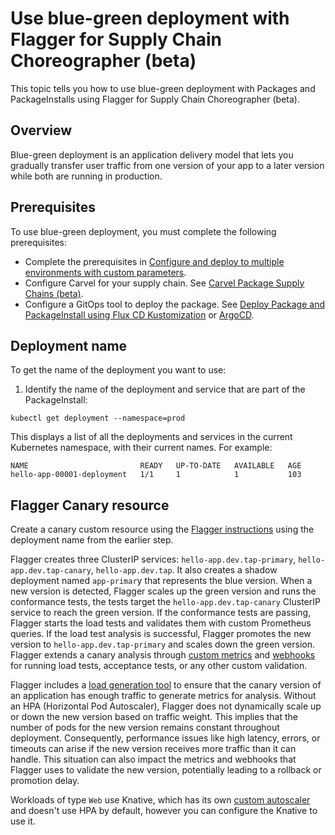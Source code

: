 # Use blue-green deployment with Flagger for Supply Chain Choreographer (beta)

This topic tells you how to use blue-green deployment with Packages and PackageInstalls using Flagger for Supply Chain Choreographer (beta).

## <a id="overview"></a> Overview

Blue-green deployment is an application delivery model that lets you gradually transfer
user traffic from one version of your app to a later version while both are
running in production.

## <a id="prerecs"></a> Prerequisites

To use blue-green deployment, you must complete the following prerequisites:

- Complete the prerequisites in [Configure and deploy to multiple environments with custom parameters](./config-deploy-multi-env.hbs.md).
- Configure Carvel for your supply chain. See [Carvel Package Supply Chains (beta)](./carvel-package-supply-chain.hbs.md).
- Configure a GitOps tool to deploy the package. See [Deploy Package and PackageInstall using Flux CD Kustomization](./delivery-with-flux.hbs.md)
  or [ArgoCD](./delivery-with-argo.hbs.md).

## <a id="get-deployment"></a> Deployment name

To get the name of the deployment you want to use:

1. Identify the name of the deployment and service that are part of the PackageInstall:

  ```console
  kubectl get deployment --namespace=prod
  ```

  This displays a list of all the deployments and services in the current
  Kubernetes namespace, with their current names. For example:

  ```console
  NAME                         READY   UP-TO-DATE   AVAILABLE   AGE
  hello-app-00001-deployment   1/1     1            1           103
  ```

## <a id="flagger-canary"></a> Flagger Canary resource

Create a canary custom resource using the [Flagger instructions](https://docs.flagger.app/tutorials/kubernetes-blue-green#bootstrap) using
the deployment name from the earlier step.

Flagger creates three ClusterIP services: `hello-app.dev.tap-primary`, `hello-app.dev.tap-canary`, `hello-app.dev.tap`. It also creates a shadow deployment named `app-primar`y that represents the blue version. When a new
version is detected, Flagger scales up the green version and runs the conformance
tests, the tests target the `hello-app.dev.tap-canary` ClusterIP service to reach
the green version. If the conformance tests are passing, Flagger starts the load
tests and validates them with custom Prometheus queries. If the load test
analysis is successful, Flagger promotes the new version to
`hello-app.dev.tap-primary` and scales down the green version. Flagger extends a
canary analysis through [custom metrics](https://docs.flagger.app/usage/metrics)
and [webhooks](https://docs.flagger.app/usage/webhooks) for running load tests,
acceptance tests, or any other custom validation.

Flagger includes a [load generation
tool](https://docs.flagger.app/usage/webhooks#load-testing) to ensure that the
canary version of an application has enough traffic to generate metrics for
analysis. Without an HPA (Horizontal Pod Autoscaler), Flagger does not dynamically scale up or down the new
version based on traffic weight. This implies that the number of pods for the
new version remains constant throughout deployment. Consequently, performance
issues like high latency, errors, or timeouts can arise if the new version
receives more traffic than it can handle. This situation can also impact the
metrics and webhooks that Flagger uses to validate the new version, potentially
leading to a rollback or promotion delay.

Workloads of type `Web` use Knative, which has its own [custom
autoscaler](https://knative.dev/docs/serving/autoscaling/autoscaler-types/) and
doesn't use HPA by default, however you can configure the Knative to use it.
